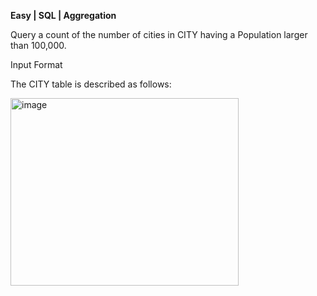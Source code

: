 **Easy | SQL | Aggregation**

Query a count of the number of cities in CITY having a Population larger than 100,000.

Input Format

The CITY table is described as follows:

<img width="365" height="300" alt="image" src="https://github.com/user-attachments/assets/1f83b2e1-a561-4954-a423-b6160a14e325" />
